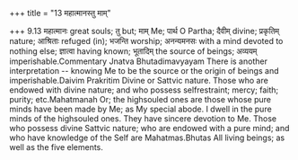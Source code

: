 +++
title = "13 महात्मानस्तु माम्"

+++
9.13 महात्मानः great souls; तु but; माम् Me; पार्थ O Partha; दैवीम्
divine; प्रकृतिम् nature; आश्रिताः refuged (in); भजन्ति worship;
अनन्यमनसः with a mind devoted to nothing else; ज्ञात्वा having known;
भूतादिम् the source of beings; अव्ययम् imperishable.Commentary Jnatva
Bhutadimavyayam There is another interpretation -- knowing Me to be the
source or the origin of beings and imperishable.Daivim Prakritim Divine
or Sattvic nature. Those who are endowed with divine nature; and who
possess selfrestraint; mercy; faith; purity; etc.Mahatmanah Or; the
highsouled ones are those whose pure minds have been made by Me; as My
special abode. I dwell in the pure minds of the highsouled ones. They
have sincere devotion to Me. Those who possess divine Sattvic nature;
who are endowed with a pure mind; and who have knowledge of the Self are
Mahatmas.Bhutas All living beings; as well as the five elements.

